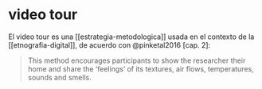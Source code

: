 # video tour
El video tour es una [[estrategia-metodologica]] usada en el contexto de la [[etnografia-digital]], de acuerdo con @pinketal2016 [cap. 2]:

>This method encourages participants to show the researcher their home and share the ‘feelings’ of its textures, air flows, temperatures, sounds and smells.
